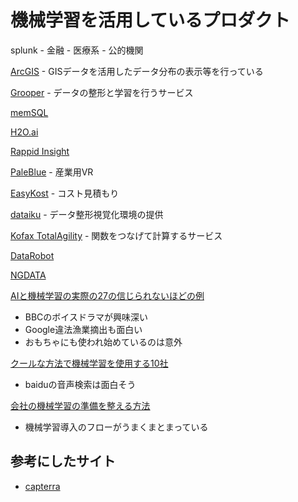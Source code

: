 # 機械学習を活用しているプロダクト
splunk
    - 金融
    - 医療系
    - 公的機関

[ArcGIS](https://www.capterra.com/p/93333/ArcGIS/)
    - GISデータを活用したデータ分布の表示等を行っている

[Grooper](https://www.capterra.com/p/175456/Grooper/)
    - データの整形と学習を行うサービス

[memSQL](https://www.capterra.com/p/143032/MemSQL/)

[H2O.ai](https://www.capterra.com/p/158760/H2O/)

[Rappid Insight](https://www.capterra.com/p/133097/Rapid-Insight-Analytics/)

[PaleBlue](https://www.capterra.com/p/178364/PaleBlue/)
    - 産業用VR

[EasyKost](https://www.capterra.com/p/181336/EasyKost/)
    - コスト見積もり

[dataiku](https://www.capterra.com/p/142192/Data-Science-Studio-DSS/)
    - データ整形視覚化環境の提供

[Kofax TotalAgility](https://www.capterra.com/p/134262/Kofax-TotalAgility/)
    - 関数をつなげて計算するサービス

[DataRobot](https://www.capterra.com/p/179303/DataRobot/)

[NGDATA](https://www.capterra.com/p/175288/NGDATA-CDP/)

[AIと機械学習の実際の27の信じられないほどの例](https://www.forbes.com/sites/bernardmarr/2018/04/30/27-incredible-examples-of-ai-and-machine-learning-in-practice/#9558b1b75022)
- BBCのボイスドラマが興味深い
- Google違法漁業摘出も面白い
- おもちゃにも使われ始めているのは意外

[クールな方法で機械学習を使用する10社](https://www.wordstream.com/blog/ws/2017/07/28/machine-learning-applications)
- baiduの音声検索は面白そう

[会社の機械学習の準備を整える方法](https://hbr.org/2016/11/how-to-make-your-company-machine-learning-ready)
- 機械学習導入のフローがうまくまとまっている


## 参考にしたサイト
- [capterra](https://www.capterra.com/machine-learning-software/)